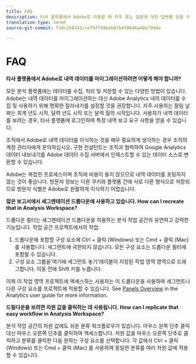 ```yaml
---
title: FAQ
description: 타사 플랫폼에서 Adobe로 이동할 때 자주 묻는 질문에 대한 답변을 얻을 수 있습니다.
translation-type: tm+mt
source-git-commit: f10c258341ccef97f58beb6fb4f0046a48e79dda

---
```



# FAQ

**타사 플랫폼에서 Adobe로 내역 데이터를 마이그레이션하려면 어떻게 해야 합니까?**

모든 분석 플랫폼에는 데이터를 수집, 처리 및 저장할 수 있는 다양한 방법이 있습니다. Adobe는 내역 데이터를 마이그레이션하는 대신 Adobe Analytics 내의 데이터를 수집 및 사용하기 위해 명확한 잘라내기를 설정할 것을 권장합니다. 자주 사용하는 잘림 날짜는 회계 년도 시작, 달력 년도 시작 또는 달력 월의 시작입니다. 사용자가 내역 데이터를 보려는 경우, 타사 플랫폼에 로그인하여 특정 내역 보고 요구 사항을 얻을 수 있습니다.

조직에서 Adobe로 내역 데이터를 이식하는 것을 매우 중요하게 생각하는 경우 조직의 계정 관리자에게 문의하십시오. 구현 컨설턴트는 조직과 협력하여 Google Analytics 데이터 내보내기를 Adobe 데이터 수집 서버에서 인제스트할 수 있는 데이터 소스로 변환할 수 있습니다.

Adobe는 복잡한 프로세스이며 조직에 비용이 들지 않으므로 내역 데이터를 포팅하지 않는 것이 좋습니다. 방문자 정보는 다른 쿠키와 플랫폼 간에 서로 다른 형식으로 저장되므로 방문자 식별은 Adobe로 원활하게 이식하기 어렵습니다.

**많은 보고서에서 세그멘테이션 드롭다운에 사용하고 있습니다. How can I recreate that in Analysis Workspace?**

드롭다운 필터는 세그멘테이션 드롭다운을 허용하는 분석 작업 공간의 유연하고 강력한 기능입니다. 작업 공간 프로젝트에서의 작업:

1. 드롭다운에 포함할 구성 요소에 Ctrl + 클릭 (Windows) 또는 Cmd + 클릭 (Mac) 를 사용합니다. 세그먼트에 국한되지 않습니다. 모든 구성 요소는 드롭다운 필터에 포함될 수 있습니다.
2. 구성 요소 그룹을'여기에 세그먼트 놓기'레이블이 지정된 작업 영역 영역으로 드래그합니다. 이동 전에 Shift 키를 누릅니다.

이제 이 작업 영역 프로젝트에 액세스하는 사용자는 이 드롭다운을 사용하여 세그먼트나 다른 구성 요소를 프로젝트에 적용할 수 있습니다. See [Panels Overview](../../analyze/analysis-workspace/c-panels/panels.md) in the Analytics user guide for more information.

**드릴다운을 보려면 차원 값을 클릭하는 데 사용됩니다. How can I replicate that easy workflow in Analysis Workspace?**

분석 작업 공간의 차원 값에도 쉬운 분류 워크플로우가 있습니다. 마우스 왼쪽 단추 클릭 대신 마우스 오른쪽 단추를 클릭하여 액세스합니다. 차원 값을 마우스 오른쪽 단추로 클릭하고 분류를 클릭한 다음 원하는 구성 요소를 선택합니다. 각 값에서 Ctrl + 클릭 (Windows) 또는 Cmd + 클릭 (Mac) 를 사용하여 동일한 분류를 여러 차원 값에 적용할 수 있습니다.
